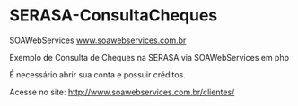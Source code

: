 # SERASA-ConsultaCheques
SOAWebServices www.soawebservices.com.br

Exemplo de Consulta de Cheques na SERASA via SOAWebServices em php

É necessário abrir sua conta e possuir créditos.

Acesse no site: http://www.soawebservices.com.br/clientes/


